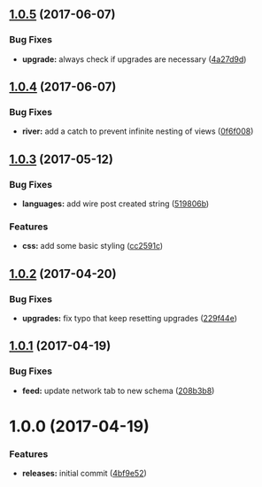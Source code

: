 <a name="1.0.5"></a>
## [1.0.5](https://github.com/hypeJunction/hypeFeed/compare/1.0.4...v1.0.5) (2017-06-07)


### Bug Fixes

* **upgrade:** always check if upgrades are necessary ([4a27d9d](https://github.com/hypeJunction/hypeFeed/commit/4a27d9d))



<a name="1.0.4"></a>
## [1.0.4](https://github.com/hypeJunction/hypeFeed/compare/1.0.3...v1.0.4) (2017-06-07)


### Bug Fixes

* **river:** add a catch to prevent infinite nesting of views ([0f6f008](https://github.com/hypeJunction/hypeFeed/commit/0f6f008))



<a name="1.0.3"></a>
## [1.0.3](https://github.com/hypeJunction/hypeFeed/compare/1.0.2...v1.0.3) (2017-05-12)


### Bug Fixes

* **languages:** add wire post created string ([519806b](https://github.com/hypeJunction/hypeFeed/commit/519806b))

### Features

* **css:** add some basic styling ([cc2591c](https://github.com/hypeJunction/hypeFeed/commit/cc2591c))



<a name="1.0.2"></a>
## [1.0.2](https://github.com/hypeJunction/hypeFeed/compare/1.0.1...v1.0.2) (2017-04-20)


### Bug Fixes

* **upgrades:** fix typo that keep resetting upgrades ([229f44e](https://github.com/hypeJunction/hypeFeed/commit/229f44e))



<a name="1.0.1"></a>
## [1.0.1](https://github.com/hypeJunction/hypeFeed/compare/1.0.0...v1.0.1) (2017-04-19)


### Bug Fixes

* **feed:** update network tab to new schema ([208b3b8](https://github.com/hypeJunction/hypeFeed/commit/208b3b8))



<a name="1.0.0"></a>
# 1.0.0 (2017-04-19)


### Features

* **releases:** initial commit ([4bf9e52](https://github.com/hypeJunction/hypeFeed/commit/4bf9e52))



